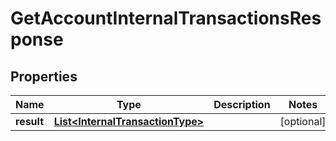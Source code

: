 
# GetAccountInternalTransactionsResponse

## Properties
Name | Type | Description | Notes
------------ | ------------- | ------------- | -------------
**result** | [**List&lt;InternalTransactionType&gt;**](InternalTransactionType.md) |  |  [optional]



